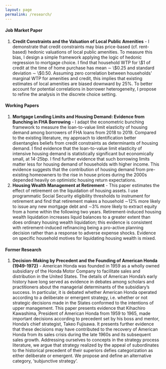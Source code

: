 ```yaml
---
layout: page
permalink: /research/
---
```

#### Job Market Paper

1. **Credit Constraints and the Valuation of Local Public Amenities** - I demonstrate that credit constraints may bias price-based (cf. rent-based) hedonic valuations of local public amenities. To measure this bias, I design a simple framework applying the logic of hedonic regression to mortgage choice. I find that household WTP for \\$1 of credit at the time of home purchase has mean $\sim$ \\$0.25 and standard deviation $\sim$ \\$0.50. Assuming zero correlation between households' marginal WTP for amenities and credit, this implies that existing estimates of local amenities are biased downward by 25\%. To better account for potential correlations in borrower heterogeneity, I propose to refine the analysis in the discrete choice setting.

#### Working Papers

1. **Mortgage Lending Limits and Housing Demand: Evidence from Bunching in FHA Borrowing** - I adapt the econometric bunching framework to measure the loan-to-value limit elasticity of housing demand among borrowers of FHA loans from 2018 to 2019. Compared to the existing literature, my approach to identification better disentangles beliefs from credit constraints as determinants of housing demand. I find evidence that the loan-to-value limit elasticity of intensive housing demand is statistically significant but economically small, at 14-25bp. I find further evidence that such borrowing limits matter less for housing demand of households with higher income. This evidence suggests that the contribution of housing demand from pre-existing homeowners to the rise in house prices during the 2000s depended heavily on optimistic housing return expectations.
2. **Housing Wealth Management at Retirement** - This paper estimates the effect of retirement on the liquidation of housing assets. I use programmatic Social Security eligibility thresholds to instrument for retirement and find that retirement makes a household $\sim$12\% more likely to issue any new mortgage debt and $\sim$3\% more likely to extract equity from a home within the following two years. Retirement-induced housing wealth liquidation increases liquid balances to a greater extent than does ordinary housing wealth liquidation; this evidence is consistent with retirement-induced refinancing being a pro-active planning decision rather than a response to adverse expense shocks. Evidence on specific household motives for liquidating housing wealth is mixed.

#### Former Research

1. **Decision-Making by Precedent and the Founding of American Honda (1949-1972)** - American Honda was founded in 1959 as a wholly owned subsidiary of the Honda Motor Company to facilitate sales and distribution in the United States. The details of American Honda’s early history have long served as evidence in debates among scholars and practitioners about the managerial determinants of the subsidiary’s success. In particular, it is debated whether American Honda operated according to a deliberate or emergent strategy, i.e. whether or not strategic decisions made in the States conformed to the intentions of upper management. This paper presents evidence that Kihachiro Kawashima, President of American Honda from 1959 to 1965, made important decisions according to precedent set by his boss and mentor, Honda’s chief strategist, Takeo Fujisawa. It presents further evidence that these decisions may have contributed to the recovery of American Honda from its sales crisis during the late 1960s and its subsequent sales growth. Addressing ourselves to concepts in the strategy process literature, we argue that strategy realized by the appeal of subordinates to the historical precedent of their superiors defies categorization as either deliberate or emergent. We propose and define an alternative category, ‘subjunctive strategy’.

